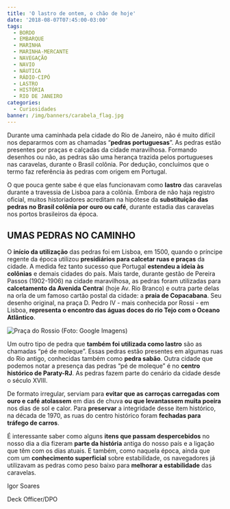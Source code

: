 ```yaml
---
title: 'O lastro de ontem, o chão de hoje'
date: '2018-08-07T07:45:00-03:00'
tags:
  - BORDO
  - EMBARQUE
  - MARINHA
  - MARINHA-MERCANTE
  - NAVEGAÇÃO
  - NAVIO
  - NÁUTICA
  - RÁDIO-CIPÓ
  - LASTRO
  - HISTÓRIA
  - RIO DE JANEIRO
categories:
  - Curiosidades
banner: /img/banners/carabela_flag.jpg
---
```

Durante uma caminhada pela cidade do Rio de Janeiro, não é muito difícil nos depararmos com as chamadas “**pedras portuguesas**”. As pedras estão presentes por praças e calçadas da cidade maravilhosa. Formando desenhos ou não, as pedras são uma herança trazida pelos portugueses nas caravelas, durante o Brasil colônia. Por dedução, concluímos que o termo faz referência às pedras com origem em Portugal. 

O que pouca gente sabe é que elas funcionavam como **lastro** das caravelas durante a travessia de Lisboa para a colônia. Embora de não haja registro oficial, muitos historiadores acreditam na hipótese da **substituição das pedras no Brasil colônia por ouro ou café**, durante estadia das caravelas nos portos brasileiros da época. 

## UMAS PEDRAS NO CAMINHO

O **início da utilização** das pedras foi em Lisboa, em 1500, quando o príncipe regente da época utilizou **presidiários para calcetar ruas e praças** da cidade. A medida fez tanto sucesso que Portugal **estendeu a ideia às colônias** e demais cidades do país. Mais tarde, durante gestão de Pereira Passos (1902-1906) na cidade maravilhosa, as pedras foram utilizadas para **calcetamento da Avenida Centra**l (hoje Av. Rio Branco) e outra parte delas na orla de um famoso cartão postal da cidade: a **praia de Copacabana**. Seu desenho original, na praça D. Pedro IV - mais conhecida por Rossi - em Lisboa, **representa o encontro das águas doces do rio Tejo com o Oceano Atlântico**.

![Praça do Rossio (Foto: Google Imagens)](/img/banners/praca-do-rocio.jpg)

Um outro tipo de pedra que **também foi utilizada como lastro** são as chamadas “pé de moleque”. Essas pedras estão presentes em algumas ruas do Rio antigo, conhecidas também como **pedra sabão**. Outra cidade que podemos notar a presença das pedras “pé de moleque” é no **centro histórico de Paraty-RJ**. As pedras fazem parte do cenário da cidade desde o século XVIII. 

De formato irregular, serviam para **evitar que as carroças carregadas com ouro e café atolassem** em dias de chuva **ou que levantassem muita poeira** nos dias de sol e calor. Para **preservar** a integridade desse item histórico, na década de 1970, as ruas do centro histórico foram **fechadas para tráfego de carros**.

É interessante saber como alguns **itens que passam despercebidos** no nosso dia a dia fizeram **parte da história** antiga do nosso país e a ligação que têm com os dias atuais. E também, como naquela época, ainda que com um **conhecimento superficial** sobre estabilidade, os navegadores já utilizavam as pedras como peso baixo para **melhorar a estabilidade** das caravelas.

 	

Igor Soares

Deck Officer/DPO
